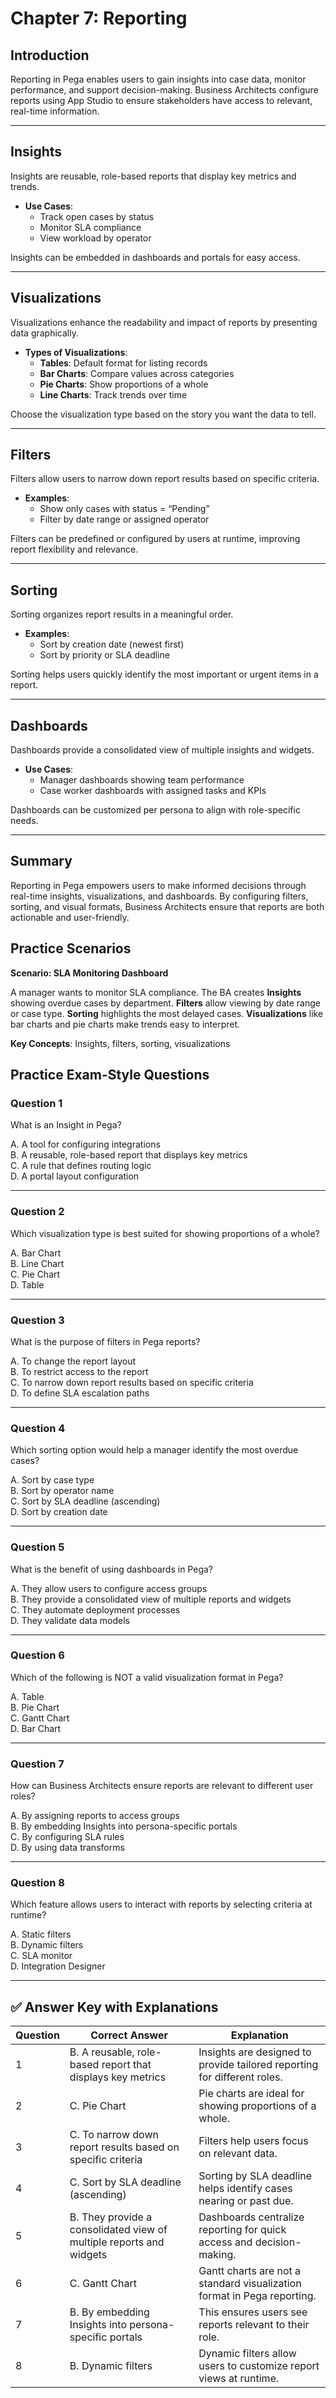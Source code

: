 # Chapter 7: Reporting

## Introduction
Reporting in Pega enables users to gain insights into case data, monitor performance, and support decision-making. Business Architects configure reports using App Studio to ensure stakeholders have access to relevant, real-time information.

---

## Insights
Insights are reusable, role-based reports that display key metrics and trends.

- **Use Cases**:
    - Track open cases by status
    - Monitor SLA compliance
    - View workload by operator

Insights can be embedded in dashboards and portals for easy access.

---

## Visualizations

Visualizations enhance the readability and impact of reports by presenting data graphically.

- **Types of Visualizations**:
    - **Tables**: Default format for listing records
    - **Bar Charts**: Compare values across categories
    - **Pie Charts**: Show proportions of a whole
    - **Line Charts**: Track trends over time

Choose the visualization type based on the story you want the data to tell.

---

## Filters

Filters allow users to narrow down report results based on specific criteria.

- **Examples**:
    - Show only cases with status = “Pending”
    - Filter by date range or assigned operator

Filters can be predefined or configured by users at runtime, improving report flexibility and relevance.

---

## Sorting

Sorting organizes report results in a meaningful order.

- **Examples**:
    - Sort by creation date (newest first)
    - Sort by priority or SLA deadline

Sorting helps users quickly identify the most important or urgent items in a report.

---

## Dashboards
Dashboards provide a consolidated view of multiple insights and widgets.

- **Use Cases**:
    - Manager dashboards showing team performance
    - Case worker dashboards with assigned tasks and KPIs

Dashboards can be customized per persona to align with role-specific needs.

---

## Summary
Reporting in Pega empowers users to make informed decisions through real-time insights, visualizations, and dashboards. By configuring filters, sorting, and visual formats, Business Architects ensure that reports are both actionable and user-friendly.

## Practice Scenarios

**Scenario: SLA Monitoring Dashboard**

A manager wants to monitor SLA compliance. The BA creates **Insights** showing overdue cases by department. **Filters** allow viewing by date range or case type. **Sorting** highlights the most delayed cases. **Visualizations** like bar charts and pie charts make trends easy to interpret.

**Key Concepts**: Insights, filters, sorting, visualizations

## Practice Exam-Style Questions


### **Question 1**
What is an Insight in Pega?

A. A tool for configuring integrations  
B. A reusable, role-based report that displays key metrics  
C. A rule that defines routing logic  
D. A portal layout configuration

---

### **Question 2**
Which visualization type is best suited for showing proportions of a whole?

A. Bar Chart  
B. Line Chart  
C. Pie Chart  
D. Table

---

### **Question 3**
What is the purpose of filters in Pega reports?

A. To change the report layout  
B. To restrict access to the report  
C. To narrow down report results based on specific criteria  
D. To define SLA escalation paths

---

### **Question 4**
Which sorting option would help a manager identify the most overdue cases?

A. Sort by case type  
B. Sort by operator name  
C. Sort by SLA deadline (ascending)  
D. Sort by creation date

---

### **Question 5**
What is the benefit of using dashboards in Pega?

A. They allow users to configure access groups  
B. They provide a consolidated view of multiple reports and widgets  
C. They automate deployment processes  
D. They validate data models

---

### **Question 6**
Which of the following is NOT a valid visualization format in Pega?

A. Table  
B. Pie Chart  
C. Gantt Chart  
D. Bar Chart

---

### **Question 7**
How can Business Architects ensure reports are relevant to different user roles?

A. By assigning reports to access groups  
B. By embedding Insights into persona-specific portals  
C. By configuring SLA rules  
D. By using data transforms

---

### **Question 8**
Which feature allows users to interact with reports by selecting criteria at runtime?

A. Static filters  
B. Dynamic filters  
C. SLA monitor  
D. Integration Designer

---

## ✅ Answer Key with Explanations

| Question | Correct Answer | Explanation |
|----------|----------------|-------------|
| 1        | B. A reusable, role-based report that displays key metrics | Insights are designed to provide tailored reporting for different roles. |
| 2        | C. Pie Chart | Pie charts are ideal for showing proportions of a whole. |
| 3        | C. To narrow down report results based on specific criteria | Filters help users focus on relevant data. |
| 4        | C. Sort by SLA deadline (ascending) | Sorting by SLA deadline helps identify cases nearing or past due. |
| 5        | B. They provide a consolidated view of multiple reports and widgets | Dashboards centralize reporting for quick access and decision-making. |
| 6        | C. Gantt Chart | Gantt charts are not a standard visualization format in Pega reporting. |
| 7        | B. By embedding Insights into persona-specific portals | This ensures users see reports relevant to their role. |
| 8        | B. Dynamic filters | Dynamic filters allow users to customize report views at runtime. |

